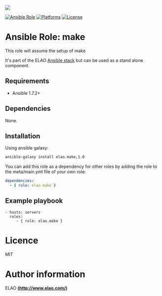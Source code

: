 <img src="http://www.elao.com/images/corpo/logo_red_small.png"/>

[![Ansible Role](https://img.shields.io/ansible/role/5537.svg?style=plastic)](https://galaxy.ansible.com/list#/roles/5537) [![Platforms](https://img.shields.io/badge/platforms-debian-lightgrey.svg?style=plastic)](#) [![License](http://img.shields.io/:license-mit-lightgrey.svg?style=plastic)](#)

# Ansible Role: make

This role will assume the setup of make

It's part of the ELAO <a href="http://www.manalas.com" target="_blank">Ansible stack</a> but can be used as a stand alone component.

## Requirements

- Ansible 1.7.2+

## Dependencies

None.

## Installation

Using ansible galaxy:

```bash
ansible-galaxy install elao.make,1.0
```
You can add this role as a dependency for other roles by adding the role to the meta/main.yml file of your own role:

```yaml
dependencies:
  - { role: elao.make }
```

## Example playbook

    - hosts: servers
      roles:
         - { role: elao.make }

# Licence

MIT

# Author information

ELAO [**(http://www.elao.com/)**](http://www.elao.com)
